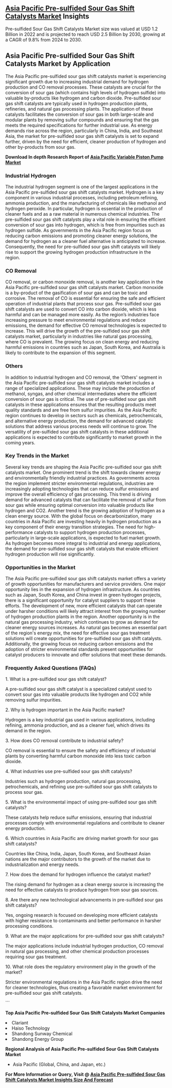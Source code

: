 <h2><a href="https://www.verifiedmarketreports.com/download-sample/?rid=344144&amp;utm_source=Github-Feb&amp;utm_medium=219" target="_blank">Asia Pacific Pre-sulfided Sour Gas Shift Catalysts Market</a> Insights</h2><p>Pre-sulfided Sour Gas Shift Catalysts Market size was valued at USD 1.2 Billion in 2022 and is projected to reach USD 2.5 Billion by 2030, growing at a CAGR of 9.8% from 2024 to 2030.</p><p><h2>Asia Pacific Pre-sulfided Sour Gas Shift Catalysts Market by Application</h2> <p>The Asia Pacific pre-sulfided sour gas shift catalysts market is experiencing significant growth due to increasing industrial demand for hydrogen production and CO removal processes. These catalysts are crucial for the conversion of sour gas (which contains high levels of hydrogen sulfide) into valuable by-products like hydrogen and carbon dioxide. Pre-sulfided sour gas shift catalysts are typically used in hydrogen production plants, refineries, and natural gas processing plants. The application of these catalysts facilitates the conversion of sour gas in both large-scale and modular plants by removing sulfur compounds and ensuring that the gas meets the required specifications for further industrial use. As energy demands rise across the region, particularly in China, India, and Southeast Asia, the market for pre-sulfided sour gas shift catalysts is set to expand further, driven by the need for efficient, cleaner production of hydrogen and other by-products from sour gas. <p><strong>Download In depth Research Report of <a href="https://www.verifiedmarketreports.com/download-sample/?rid=236118&amp;utm_source=Pulse-Dec&amp;utm_medium=219" target="_blank">Asia Pacific Variable Piston Pump Market</a></strong></p> </p><h3>Industrial Hydrogen</h3> <p>The industrial hydrogen segment is one of the largest applications in the Asia Pacific pre-sulfided sour gas shift catalysts market. Hydrogen is a key component in various industrial processes, including petroleum refining, ammonia production, and the manufacturing of chemicals like methanol and hydrogen peroxide. In particular, hydrogen is essential in the production of cleaner fuels and as a raw material in numerous chemical industries. The pre-sulfided sour gas shift catalysts play a vital role in ensuring the efficient conversion of sour gas into hydrogen, which is free from impurities such as hydrogen sulfide. As governments in the Asia Pacific region focus on reducing carbon emissions and promoting cleaner energy solutions, the demand for hydrogen as a cleaner fuel alternative is anticipated to increase. Consequently, the need for pre-sulfided sour gas shift catalysts will likely rise to support the growing hydrogen production infrastructure in the region. </p><h3>CO Removal</h3> <p>CO removal, or carbon monoxide removal, is another key application in the Asia Pacific pre-sulfided sour gas shift catalysts market. Carbon monoxide is a by-product of the gasification of sour gas and can be toxic and corrosive. The removal of CO is essential for ensuring the safe and efficient operation of industrial plants that process sour gas. Pre-sulfided sour gas shift catalysts are used to convert CO into carbon dioxide, which is less harmful and can be managed more easily. As the region’s industries face increasing pressure to meet environmental regulations and reduce emissions, the demand for effective CO removal technologies is expected to increase. This will drive the growth of the pre-sulfided sour gas shift catalysts market, particularly in industries like natural gas processing, where CO is prevalent. The growing focus on clean energy and reducing harmful emissions in countries such as Japan, South Korea, and Australia is likely to contribute to the expansion of this segment. </p><h3>Others</h3> <p>In addition to industrial hydrogen and CO removal, the 'Others' segment in the Asia Pacific pre-sulfided sour gas shift catalysts market includes a range of specialized applications. These may include the production of methanol, syngas, and other chemical intermediates where the efficient conversion of sour gas is critical. The use of pre-sulfided sour gas shift catalysts in these applications ensures that the resulting products meet quality standards and are free from sulfur impurities. As the Asia Pacific region continues to develop in sectors such as chemicals, petrochemicals, and alternative energy production, the demand for advanced catalytic solutions that address various process needs will continue to grow. The versatility of pre-sulfided sour gas shift catalysts in these additional applications is expected to contribute significantly to market growth in the coming years. <h3>Key Trends in the Market</h3> <p>Several key trends are shaping the Asia Pacific pre-sulfided sour gas shift catalysts market. One prominent trend is the shift towards cleaner energy and environmentally friendly industrial practices. As governments across the region implement stricter environmental regulations, industries are increasingly adopting technologies that can reduce sulfur emissions and improve the overall efficiency of gas processing. This trend is driving demand for advanced catalysts that can facilitate the removal of sulfur from sour gas while ensuring optimal conversion into valuable products like hydrogen and CO2. Another trend is the growing adoption of hydrogen as a clean energy source. With the global focus on decarbonization, many countries in Asia Pacific are investing heavily in hydrogen production as a key component of their energy transition strategies. The need for high-performance catalysts to support hydrogen production processes, particularly in large-scale applications, is expected to fuel market growth. As hydrogen becomes more integral to industrial and energy applications, the demand for pre-sulfided sour gas shift catalysts that enable efficient hydrogen production will rise significantly. <h3>Opportunities in the Market</h3> <p>The Asia Pacific pre-sulfided sour gas shift catalysts market offers a variety of growth opportunities for manufacturers and service providers. One major opportunity lies in the expansion of hydrogen infrastructure. As countries such as Japan, South Korea, and China invest in green hydrogen projects, there is a significant opportunity for catalyst suppliers to support these efforts. The development of new, more efficient catalysts that can operate under harsher conditions will likely attract interest from the growing number of hydrogen production plants in the region. Another opportunity is in the natural gas processing industry, which continues to grow as demand for cleaner energy sources increases. As natural gas becomes an essential part of the region's energy mix, the need for effective sour gas treatment solutions will create opportunities for pre-sulfided sour gas shift catalysts. Additionally, the growing focus on reducing carbon emissions and the adoption of stricter environmental standards present opportunities for catalyst producers to innovate and offer solutions that meet these demands. <h3>Frequently Asked Questions (FAQs)</h3> <p>1. What is a pre-sulfided sour gas shift catalyst?</p> <p>A pre-sulfided sour gas shift catalyst is a specialized catalyst used to convert sour gas into valuable products like hydrogen and CO2 while removing sulfur impurities.</p> <p>2. Why is hydrogen important in the Asia Pacific market?</p> <p>Hydrogen is a key industrial gas used in various applications, including refining, ammonia production, and as a cleaner fuel, which drives its demand in the region.</p> <p>3. How does CO removal contribute to industrial safety?</p> <p>CO removal is essential to ensure the safety and efficiency of industrial plants by converting harmful carbon monoxide into less toxic carbon dioxide.</p> <p>4. What industries use pre-sulfided sour gas shift catalysts?</p> <p>Industries such as hydrogen production, natural gas processing, petrochemicals, and refining use pre-sulfided sour gas shift catalysts to process sour gas.</p> <p>5. What is the environmental impact of using pre-sulfided sour gas shift catalysts?</p> <p>These catalysts help reduce sulfur emissions, ensuring that industrial processes comply with environmental regulations and contribute to cleaner energy production.</p> <p>6. Which countries in Asia Pacific are driving market growth for sour gas shift catalysts?</p> <p>Countries like China, India, Japan, South Korea, and Southeast Asian nations are the major contributors to the growth of the market due to industrialization and energy needs.</p> <p>7. How does the demand for hydrogen influence the catalyst market?</p> <p>The rising demand for hydrogen as a clean energy source is increasing the need for effective catalysts to produce hydrogen from sour gas sources.</p> <p>8. Are there any new technological advancements in pre-sulfided sour gas shift catalysts?</p> <p>Yes, ongoing research is focused on developing more efficient catalysts with higher resistance to contaminants and better performance in harsher processing conditions.</p> <p>9. What are the major applications for pre-sulfided sour gas shift catalysts?</p> <p>The major applications include industrial hydrogen production, CO removal in natural gas processing, and other chemical production processes requiring sour gas treatment.</p> <p>10. What role does the regulatory environment play in the growth of the market?</p> <p>Stricter environmental regulations in the Asia Pacific region drive the need for cleaner technologies, thus creating a favorable market environment for pre-sulfided sour gas shift catalysts.</p> ```</p><p><strong>Top Asia Pacific Pre-sulfided Sour Gas Shift Catalysts Market Companies</strong></p><div data-test-id=""><p><li>Clariant</li><li> Haiso Technology</li><li> Shandong Sunway Chemical</li><li> Shandong Energy Group</li></p><div><strong>Regional Analysis of&nbsp;Asia Pacific Pre-sulfided Sour Gas Shift Catalysts Market</strong></div><ul><li dir="ltr"><p dir="ltr">Asia Pacific (Global, China, and Japan, etc.)</p></li></ul><p><strong>For More Information or Query, Visit @&nbsp;</strong><strong><a href="https://www.verifiedmarketreports.com/product/pre-sulfided-sour-gas-shift-catalysts-market/?utm_source=Github-Feb&amp;utm_medium=219" target="_blank">Asia Pacific Pre-sulfided Sour Gas Shift Catalysts Market Insights Size And Forecast</a></strong></p></div><h2>&nbsp;</h2><div data-test-id="">&nbsp;</div>
